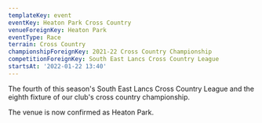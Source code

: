 ```yaml
---
templateKey: event
eventKey: Heaton Park Cross Country
venueForeignKey: Heaton Park
eventType: Race
terrain: Cross Country
championshipForeignKey: 2021-22 Cross Country Championship
competitionForeignKey: South East Lancs Cross Country League
startsAt: '2022-01-22 13:40'
---
```

The fourth of this season's South East Lancs Cross Country League and
the eighth fixture of our club's cross country championship. 

The venue is now confirmed as Heaton Park.
